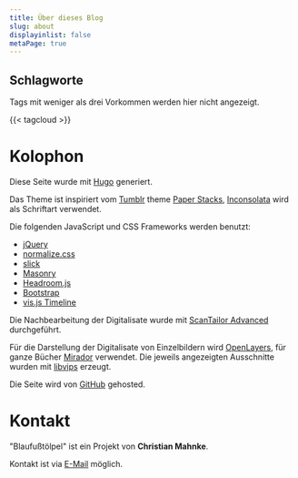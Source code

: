 ```yaml
---
title: Über dieses Blog
slug: about
displayinlist: false
metaPage: true
---
```


## Schlagworte

Tags mit weniger als drei Vorkommen werden hier nicht angezeigt.

{{< tagcloud >}}

# Kolophon

Diese Seite wurde mit [Hugo](https://gohugo.io/) generiert.

Das Theme ist inspiriert vom [Tumblr](https://www.tumblr.com/) theme [Paper Stacks](https://www.tumblr.com/theme/36202), [Inconsolata](https://github.com/googlefonts/inconsolata) wird als Schriftart verwendet.

Die folgenden JavaScript und CSS Frameworks werden benutzt:
* [jQuery](https://jquery.com/)
* [normalize.css](https://necolas.github.io/normalize.css/)
* [slick](https://kenwheeler.github.io/slick/)
* [Masonry](https://masonry.desandro.com/)
* [Headroom.js](https://wicky.nillia.ms/headroom.js/)
* [Bootstrap](https://getbootstrap.com/)
* [vis.js Timeline](https://visjs.github.io/vis-timeline/docs/timeline/index.html)

Die Nachbearbeitung der Digitalisate wurde mit [ScanTailor Advanced](https://github.com/4lex4/scantailor-advanced) durchgeführt.

Für die Darstellung der Digitalisate von Einzelbildern wird [OpenLayers](https://openlayers.org/), für ganze Bücher [Mirador](https://projectmirador.org/) verwendet. Die jeweils angezeigten Ausschnitte wurden mit [libvips](https://libvips.github.io/libvips/) erzeugt.

Die Seite wird von [GitHub](https://github.com/) gehosted.

# Kontakt

"Blaufußtölpel" ist ein Projekt von **Christian Mahnke**.

Kontakt ist via [E-Mail](mailto:blaufusstoelpel@projektemacher.org) möglich.
